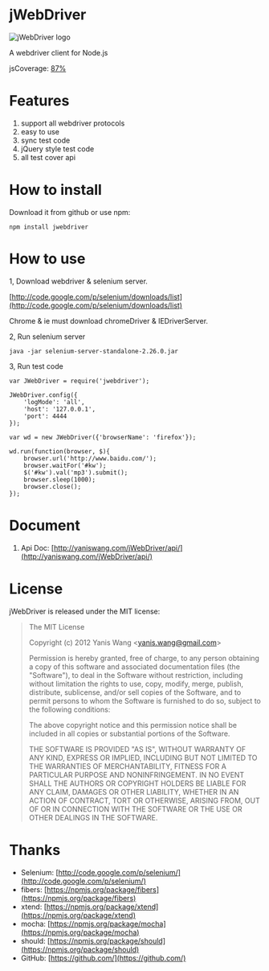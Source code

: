 jWebDriver
================

![jWebDriver logo](https://raw.github.com/yaniswang/jWebDriver/master/logo.png)

A webdriver client for Node.js

jsCoverage: [87%](http://yaniswang.com/jWebDriver/coverage.html)

Features
================

1. support all webdriver protocols
2. easy to use
3. sync test code
4. jQuery style test code
5. all test cover api

How to install
================

Download it from github or use npm:

	npm install jwebdriver

How to use
================

1, Download webdriver & selenium server.

[http://code.google.com/p/selenium/downloads/list](http://code.google.com/p/selenium/downloads/list)

Chrome & ie must download chromeDriver & IEDriverServer.

2, Run selenium server

	java -jar selenium-server-standalone-2.26.0.jar

3, Run test code

	var JWebDriver = require('jwebdriver');

	JWebDriver.config({
	    'logMode': 'all',
	    'host': '127.0.0.1',
	    'port': 4444
	});

	var wd = new JWebDriver({'browserName': 'firefox'});

	wd.run(function(browser, $){
	    browser.url('http://www.baidu.com/');
	    browser.waitFor('#kw');
	    $('#kw').val('mp3').submit();
	    browser.sleep(1000);
	    browser.close();
	});

Document
================

1. Api Doc: [http://yaniswang.com/jWebDriver/api/](http://yaniswang.com/jWebDriver/api/)

License
================

jWebDriver is released under the MIT license:

> The MIT License
>
> Copyright (c) 2012 Yanis Wang \<yanis.wang@gmail.com\>
>
> Permission is hereby granted, free of charge, to any person obtaining a copy
> of this software and associated documentation files (the "Software"), to deal
> in the Software without restriction, including without limitation the rights
> to use, copy, modify, merge, publish, distribute, sublicense, and/or sell
> copies of the Software, and to permit persons to whom the Software is
> furnished to do so, subject to the following conditions:
>
> The above copyright notice and this permission notice shall be included in
> all copies or substantial portions of the Software.
>
> THE SOFTWARE IS PROVIDED "AS IS", WITHOUT WARRANTY OF ANY KIND, EXPRESS OR
> IMPLIED, INCLUDING BUT NOT LIMITED TO THE WARRANTIES OF MERCHANTABILITY,
> FITNESS FOR A PARTICULAR PURPOSE AND NONINFRINGEMENT. IN NO EVENT SHALL THE
> AUTHORS OR COPYRIGHT HOLDERS BE LIABLE FOR ANY CLAIM, DAMAGES OR OTHER
> LIABILITY, WHETHER IN AN ACTION OF CONTRACT, TORT OR OTHERWISE, ARISING FROM,
> OUT OF OR IN CONNECTION WITH THE SOFTWARE OR THE USE OR OTHER DEALINGS IN
> THE SOFTWARE.

Thanks
================

* Selenium: [http://code.google.com/p/selenium/](http://code.google.com/p/selenium/)
* fibers: [https://npmjs.org/package/fibers](https://npmjs.org/package/fibers)
* xtend: [https://npmjs.org/package/xtend](https://npmjs.org/package/xtend)
* mocha: [https://npmjs.org/package/mocha](https://npmjs.org/package/mocha)
* should: [https://npmjs.org/package/should](https://npmjs.org/package/should)
* GitHub: [https://github.com/](https://github.com/)